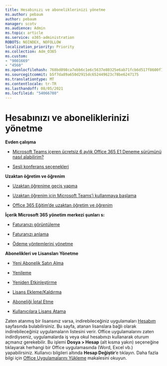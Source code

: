 ```yaml
---
title: Hesabınızı ve aboneliklerinizi yönetme
ms.author: pebaum
author: pebaum
manager: scotv
ms.audience: Admin
ms.topic: article
ms.service: o365-administration
ROBOTS: NOINDEX, NOFOLLOW
localization_priority: Priority
ms.collection: Adm_O365
ms.custom:
- "9001669"
- "4560"
ms.openlocfilehash: 768bd098ca7ebb6c1e6c5637e80325e6ab71fcb6d517f8600f7a42f00db478c8
ms.sourcegitcommit: b5f7da89a650d2915dc652449623c78be6247175
ms.translationtype: MT
ms.contentlocale: tr-TR
ms.lasthandoff: 08/05/2021
ms.locfileid: "54066780"
---
```

# <a name="manage-your-account-and-subscriptions"></a>Hesabınızı ve aboneliklerinizi yönetme

**Evden çalışma**
- [Microsoft Teams içeren ücretsiz 6 aylık Office 365 E1 Deneme sürümünü nasıl alabilirim?](https://docs.microsoft.com/MicrosoftTeams/e1-trial-license)

- [Sesli konferans seçenekleri](https://docs.microsoft.com/alchemyinsights/options-for-audio-conferencing)

**Uzaktan öğretim ve öğrenim**

- [Uzaktan öğrenime geçiş yapma](https://www.microsoft.com/education/remote-learning)

- [Uzaktan öğrenim için Microsoft Teams’i kullanmaya başlama](https://docs.microsoft.com/MicrosoftTeams/remote-learning-edu)

- [Office 365 Eğitim’de uzaktan öğretim ve öğrenim](https://docs.microsoft.com/MicrosoftTeams/remote-learning-edu)

**İçerik Microsoft 365 yönetim merkezi şunları s:** 

- [Faturanızı görüntüleme](https://docs.microsoft.com/microsoft-365/commerce/billing-and-payments/view-your-bill-or-invoice) 

- [Faturanızı anlama](https://docs.microsoft.com/microsoft-365/commerce/billing-and-payments/understand-your-invoice)

- [Ödeme yöntemlerini yönetme](https://docs.microsoft.com/microsoft-365/commerce/billing-and-payments/manage-payment-methods)

**Abonelikleri ve Lisansları Yönetme** 

- [Yeni Abonelik Satın Alma](https://docs.microsoft.com/microsoft-365/commerce/subscriptions/upgrade-to-different-plan)

- [Yenileme](https://docs.microsoft.com/microsoft-365/commerce/subscriptions/renew-your-subscription) 

- [Yeniden Etkinleştirme](https://docs.microsoft.com/microsoft-365/commerce/subscriptions/reactivate-your-subscription)

- [Lisans Ekleme/Kaldırma](https://docs.microsoft.com/microsoft-365/commerce/licenses/buy-licenses)

- [Aboneliği İptal Etme](https://docs.microsoft.com/microsoft-365/commerce/subscriptions/cancel-your-subscription)

- [Kullanıcılara Lisans Atama](https://docs.microsoft.com/microsoft-365/admin/manage/assign-licenses-to-users)

Zaten atanmış bir lisansınız varsa, indirebileceğiniz uygulamaları [Hesabım](https://portal.office.com/account/#installs) sayfasında bulabilirsiniz. Bu sayfa, atanan lisanslara bağlı olarak indirebileceğiniz uygulamaların listesini verir. Office uygulamalarını zaten indirdiyseniz, uygulamalarda iş veya okul hesabınızı kullanarak oturum açmanız gerekebilir. Bu işlemi **Dosya > Hesap** (alt kısma yakın) seçeneğine tıklayarak herhangi bir Office uygulamasında (Word, Excel vb.) yapabilirsiniz. Kullanıcı bilgileri altında **Hesap Değiştir**’e tıklayın. Daha fazla bilgi için [Office Uygulamalarını Yükleme](https://docs.microsoft.com/microsoft-365/admin/setup/install-applications) makalesini okuyun. 
